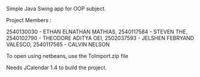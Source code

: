 Simple Java Swing app for OOP subject.

Project Members : 

2540130030 - ETHAN ELNATHAN MATHIAS, 
2540117584 - STEVEN THE, 
2540102790 - THEODORE ADITYA OEI, 
2502037593 - JELSHEN FEBRYAND VALESCO, 
2540117565 - CALVIN NELSON

To open using netbeans, use the ToImport.zip file

Needs JCalendar 1.4 to build the project.
